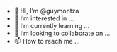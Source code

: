 - 👋 Hi, I’m @guymontza
- 👀 I’m interested in ...
- 🌱 I’m currently learning ...
- 💞️ I’m looking to collaborate on ...
- 📫 How to reach me ...

<!---
guymontza/guymontza is a ✨ special ✨ repository because its `README.md` (this file) appears on your GitHub profile.
You can click the Preview link to take a look at your changes.
--->
